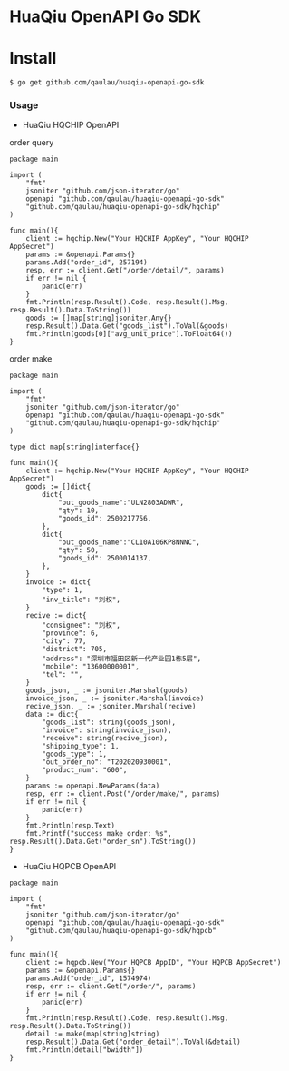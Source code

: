 HuaQiu OpenAPI Go SDK
=================

# Install
```$ go get github.com/qaulau/huaqiu-openapi-go-sdk```


### Usage

- HuaQiu HQCHIP OpenAPI

order query
```
package main

import (
	"fmt"
	jsoniter "github.com/json-iterator/go"
	openapi "github.com/qaulau/huaqiu-openapi-go-sdk"
	"github.com/qaulau/huaqiu-openapi-go-sdk/hqchip"
)

func main(){
	client := hqchip.New("Your HQCHIP AppKey", "Your HQCHIP AppSecret")
	params := &openapi.Params{}
	params.Add("order_id", 257194)
	resp, err := client.Get("/order/detail/", params)
	if err != nil {
		panic(err)
	}
	fmt.Println(resp.Result().Code, resp.Result().Msg, resp.Result().Data.ToString())
	goods := []map[string]jsoniter.Any{}
	resp.Result().Data.Get("goods_list").ToVal(&goods)
	fmt.Println(goods[0]["avg_unit_price"].ToFloat64())
}
```

order make
```
package main

import (
	"fmt"
	jsoniter "github.com/json-iterator/go"
	openapi "github.com/qaulau/huaqiu-openapi-go-sdk"
	"github.com/qaulau/huaqiu-openapi-go-sdk/hqchip"
)

type dict map[string]interface{}

func main(){
	client := hqchip.New("Your HQCHIP AppKey", "Your HQCHIP AppSecret")
	goods := []dict{
		dict{
			"out_goods_name":"ULN2803ADWR",
			"qty": 10,
			"goods_id": 2500217756,
		},
		dict{
			"out_goods_name":"CL10A106KP8NNNC",
			"qty": 50,
			"goods_id": 2500014137,
		},
	}
	invoice := dict{
		"type": 1,
		"inv_title": "刘权",
	}
	recive := dict{
		"consignee": "刘权",
		"province": 6,
		"city": 77,
		"district": 705,
		"address": "深圳市福田区新一代产业园1栋5层",
		"mobile": "13600000001",
		"tel": "",
	}
	goods_json, _ := jsoniter.Marshal(goods)
	invoice_json, _ := jsoniter.Marshal(invoice)
	recive_json, _ := jsoniter.Marshal(recive)
	data := dict{
		"goods_list": string(goods_json),
		"invoice": string(invoice_json),
		"receive": string(recive_json),
		"shipping_type": 1,
		"goods_type": 1,
		"out_order_no": "T202020930001",
		"product_num": "600",
	}
	params := openapi.NewParams(data)
	resp, err := client.Post("/order/make/", params)
	if err != nil {
		panic(err)
	}
	fmt.Println(resp.Text)
	fmt.Printf("success make order: %s", resp.Result().Data.Get("order_sn").ToString())
}
```

- HuaQiu HQPCB OpenAPI
```
package main

import (
	"fmt"
	jsoniter "github.com/json-iterator/go"
	openapi "github.com/qaulau/huaqiu-openapi-go-sdk"
	"github.com/qaulau/huaqiu-openapi-go-sdk/hqpcb"
)

func main(){
	client := hqpcb.New("Your HQPCB AppID", "Your HQPCB AppSecret")
	params := &openapi.Params{}
	params.Add("order_id", 1574974)
	resp, err := client.Get("/order/", params)
	if err != nil {
		panic(err)
	}
	fmt.Println(resp.Result().Code, resp.Result().Msg, resp.Result().Data.ToString())
	detail := make(map[string]string)
	resp.Result().Data.Get("order_detail").ToVal(&detail)
	fmt.Println(detail["bwidth"])
}
```
